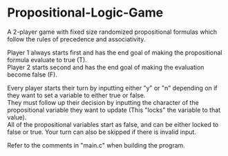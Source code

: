 # Propositional-Logic-Game
A 2-player game with fixed size randomized propositional formulas which follow the rules of precedence and associativity.

Player 1 always starts first and has the end goal of making the propositional formula evaluate to true (T).<br/>
Player 2 starts second and has the end goal of making the evaluation become false (F).

Every player starts their turn by inputting either "y" or "n" depending on if they want to set a variable to either true or false.<br/>
They must follow up their decision by inputting the character of the propositional variable they want to update (This "locks" the variable to that value).<br/>
All of the propositional variables start as false, and can be either locked to false or true. Your turn can also be skipped if there is invalid input. <br/>

Refer to the comments in "main.c" when building the program.

